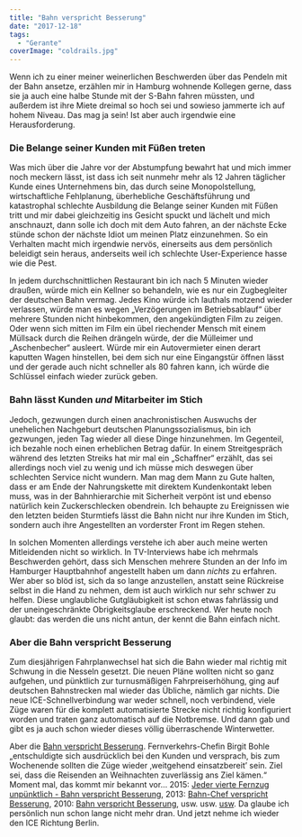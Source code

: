 ```yaml
---
title: "Bahn verspricht Besserung"
date: "2017-12-18"
tags:
  - "Gerante"
coverImage: "coldrails.jpg"
---
```


Wenn ich zu einer meiner weinerlichen Beschwerden über das Pendeln mit der Bahn ansetze, erzählen mir in Hamburg wohnende Kollegen gerne, dass sie ja auch eine halbe Stunde mit der S-Bahn fahren müssten, und außerdem ist ihre Miete dreimal so hoch sei und sowieso jammerte ich auf hohem Niveau. Das mag ja sein! Ist aber auch irgendwie eine Herausforderung.

### Die Belange seiner Kunden mit Füßen treten

Was mich über die Jahre vor der Abstumpfung bewahrt hat und mich immer noch meckern lässt, ist dass ich seit nunmehr mehr als 12 Jahren täglicher Kunde eines Unternehmens bin, das durch seine Monopolstellung, wirtschaftliche Fehlplanung, überhebliche Geschäftsführung und katastrophal schlechte Ausbildung die Belange seiner Kunden mit Füßen tritt und mir dabei gleichzeitig ins Gesicht spuckt und lächelt und mich anschnauzt, dann solle ich doch mit dem Auto fahren, an der nächste Ecke stünde schon der nächste Idiot um meinen Platz einzunehmen. So ein Verhalten macht mich irgendwie nervös, einerseits aus dem persönlich beleidigt sein heraus, anderseits weil ich schlechte User-Experience hasse wie die Pest.

In jedem durchschnittlichen Restaurant bin ich nach 5 Minuten wieder draußen, würde mich ein Kellner so behandeln, wie es nur ein Zugbegleiter der deutschen Bahn vermag. Jedes Kino würde ich lauthals motzend wieder verlassen, würde man es wegen „Verzögerungen im Betriebsablauf“ über mehrere Stunden nicht hinbekommen, den angekündigten Film zu zeigen. Oder wenn sich mitten im Film ein übel riechender Mensch mit einem Müllsack durch die Reihen drängeln würde, der die Mülleimer und „Aschenbecher“ ausleert. Würde mir ein Autovermieter einen derart kaputten Wagen hinstellen, bei dem sich nur eine Eingangstür öffnen lässt und der gerade auch nicht schneller als 80 fahren kann, ich würde die Schlüssel einfach wieder zurück geben.

### Bahn lässt Kunden _und_ Mitarbeiter im Stich

Jedoch, gezwungen durch einen anachronistischen Auswuchs der unehelichen Nachgeburt deutschen Planungssozialismus, bin ich gezwungen, jeden Tag wieder all diese Dinge hinzunehmen. Im Gegenteil, ich bezahle noch einen erheblichen Betrag dafür. In einem Streitgespräch während des letzten Streiks hat mir mal ein „Schaffner“ erzählt, das sei allerdings noch viel zu wenig und ich müsse mich deswegen über schlechten Service nicht wundern. Man mag dem Mann zu Gute halten, dass er am Ende der Nahrungskette mit direktem Kundenkontakt leben muss, was in der Bahnhierarchie mit Sicherheit verpönt ist und ebenso natürlich kein Zuckerschlecken obendrein. Ich behaupte zu Ereignissen wie den letzten beiden Sturmtiefs lässt die Bahn nicht nur ihre Kunden im Stich, sondern auch ihre Angestellten an vorderster Front im Regen stehen.

In solchen Momenten allerdings verstehe ich aber auch meine werten Mitleidenden nicht so wirklich. In TV-Interviews habe ich mehrmals Beschwerden gehört, dass sich Menschen mehrere Stunden an der Info im Hamburger Hauptbahnhof angestellt haben um dann _nichts_ zu erfahren. Wer aber so blöd ist, sich da so lange anzustellen, anstatt seine Rückreise selbst in die Hand zu nehmen, dem ist auch wirklich nur sehr schwer zu helfen. Diese unglaubliche Gutgläubigkeit ist schon etwas fahrlässig und der uneingeschränkte Obrigkeitsglaube erschreckend. Wer heute noch glaubt: das werden die uns nicht antun, der kennt die Bahn einfach nicht.

### Aber die Bahn verspricht Besserung

Zum diesjährigen Fahrplanwechsel hat sich die Bahn wieder mal richtig mit Schwung in die Nesseln gesetzt. Die neuen Pläne wollten nicht so ganz aufgehen, und pünktlich zur turnusmäßigen Fahrpreiserhöhung, ging auf deutschen Bahnstrecken mal wieder das Übliche, nämlich gar nichts. Die neue ICE-Schnellverbindung war weder schnell, noch verbindend, viele Züge waren für die komplett automatisierte Strecke nicht richtig konfiguriert worden und traten ganz automatisch auf die Notbremse. Und dann gab und gibt es ja auch schon wieder dieses völlig überraschende Winterwetter.

Aber die [Bahn verspricht Besserung](http://www.swp.de/ulm/nachrichten/wirtschaft/die-bahn-verspricht-besserung-zu-weihnachten-24329762.html "Südwestpresse: Die Bahn verspricht Besserung zu Weihnachten"). Fernverkehrs-Chefin Birgit Bohle „entschuldigte sich ausdrücklich bei den Kunden und versprach, bis zum Wochenende sollten die Züge wieder ‚weitgehend einsatzbereit’ sein. Ziel sei, dass die Reisenden an Weihnachten zuverlässig ans Ziel kämen.“ Moment mal, das kommt mir bekannt vor… 2015: [Jeder vierte Fernzug unpünktlich - Bahn verspricht Besserung](https://www.derwesten.de/wirtschaft/jeder-vierte-fernzug-unpuenktlich-bahn-verspricht-besserung-id10247766.html "Der Westen"), 2013: [Bahn-Chef verspricht Besserung](http://www.stern.de/wirtschaft/news/grube-entschuldigt-sich-bei-kunden-bahn-chef-verspricht-besserung-2051607.html "stern.de"), 2010: [Bahn verspricht Besserung](http://www.zeit.de/reisen/2010-12/bahn-schnee-entschuldigung "ZEIT ONLINE"), usw. usw. [usw](https://www.google.de/search?q=bahn+verspricht+besserung "Google Suche"). Da glaube ich persönlich nun schon lange nicht mehr dran. Und jetzt nehme ich wieder den ICE Richtung Berlin.
